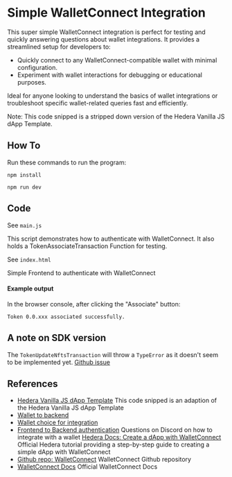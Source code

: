 # Simple WalletConnect Integration

This super simple WalletConnect integration is perfect for testing and quickly answering questions about wallet integrations. It provides a streamlined setup for developers to:

- Quickly connect to any WalletConnect-compatible wallet with minimal configuration.
- Experiment with wallet interactions for debugging or educational purposes.

Ideal for anyone looking to understand the basics of wallet integrations or troubleshoot specific wallet-related queries fast and efficiently.

Note: This code snipped is a stripped down version of the Hedera Vanilla JS dApp Template.


## How To
Run these commands to run the program:
```
npm install
```
```
npm run dev
```

## Code


See `main.js`

This script demonstrates how to authenticate with WalletConnect. It also holds a TokenAssociateTransaction Function for testing.


See `index.html`

Simple Frontend to authenticate with WalletConnect


#### Example output

In the browser console, after clicking the "Associate" button:
```
Token 0.0.xxx associated successfully.
```



## A note on SDK version

The `TokenUpdateNftsTransaction` will throw a `TypeError` as it doesn't seem to be implemented yet. 
[Github issue](https://github.com/hashgraph/hedera-wallet-connect/issues/265)



## References

- [Hedera Vanilla JS dApp Template](https://github.com/hedera-dev/hedera-vanilla-js-dapp-template)
  This code snipped is an adaption of the Hedera Vanilla JS dApp Template
- [Wallet to backend](https://discord.com/channels/1098212475343732777/1270079078069702828/1270079078069702828)
- [Wallet choice for integration](https://discord.com/channels/1098212475343732777/1272388750902694010/1272388750902694010)
- [Frontend to Backend authentication](https://discord.com/channels/1098212475343732777/1269972514801455246/1270426617843286206)
  Questions on Discord on how to integrate with a wallet
  [Hedera Docs: Create a dApp with WalletConnect](https://docs.hedera.com/hedera/tutorials/more-tutorials/develop-a-hedera-dapp-integrated-with-walletconnect)
  Official Hedera tutorial providing a step-by-step guide to creating a simple dApp with WalletConnect
- [Github repo: WalletConnect](https://github.com/hashgraph/hedera-wallet-connect)
  WalletConnect Github repository
- [WalletConnect Docs](https://docs.walletconnect.com/advanced/multichain/rpc-reference/hedera-rpc)
  Official WalletConnect Docs